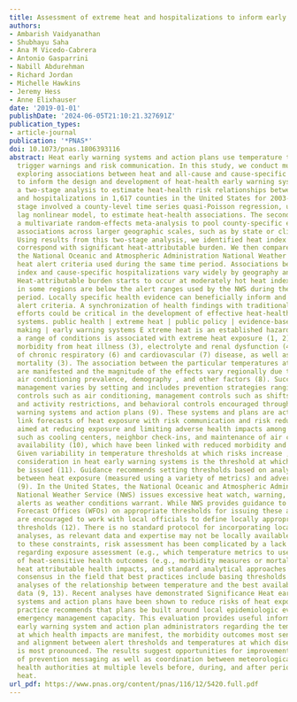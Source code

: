 ```yaml
---
title: Assessment of extreme heat and hospitalizations to inform early warning systems
authors:
- Ambarish Vaidyanathan
- Shubhayu Saha
- Ana M Vicedo-Cabrera
- Antonio Gasparrini
- Nabill Abdurehman
- Richard Jordan
- Michelle Hawkins
- Jeremy Hess
- Anne Elixhauser
date: '2019-01-01'
publishDate: '2024-06-05T21:10:21.327691Z'
publication_types:
- article-journal
publication: '*PNAS*'
doi: 10.1073/pnas.1806393116
abstract: Heat early warning systems and action plans use temperature thresholds to
  trigger warnings and risk communication. In this study, we conduct multistate analyses,
  exploring associations between heat and all-cause and cause-specific hospitalizations,
  to inform the design and development of heat-health early warning systems. We used
  a two-stage analysis to estimate heat-health risk relationships between heat index
  and hospitalizations in 1,617 counties in the United States for 2003-2012. The first
  stage involved a county-level time series quasi-Poisson regression, using a distributed
  lag nonlinear model, to estimate heat-health associations. The second stage involved
  a multivariate random-effects meta-analysis to pool county-specific exposure-response
  associations across larger geographic scales, such as by state or climate region.
  Using results from this two-stage analysis, we identified heat index ranges that
  correspond with significant heat-attributable burden. We then compared those with
  the National Oceanic and Atmospheric Administration National Weather Service (NWS)
  heat alert criteria used during the same time period. Associations between heat
  index and cause-specific hospitalizations vary widely by geography and health outcome.
  Heat-attributable burden starts to occur at moderately hot heat index values, which
  in some regions are below the alert ranges used by the NWS during the study time
  period. Locally specific health evidence can beneficially inform and calibrate heat
  alert criteria. A synchronization of health findings with traditional weather forecasting
  efforts could be critical in the development of effective heat-health early warning
  systems. public health | extreme heat | public policy | evidence-based decision
  making | early warning systems E xtreme heat is an established hazard. Risk for
  a range of conditions is associated with extreme heat exposure (1, 2), including
  morbidity from heat illness (3), electrolyte and renal dysfunction (4, 5), and exacerbations
  of chronic respiratory (6) and cardiovascular (7) disease, as well as all-cause
  mortality (3). The association between the particular temperatures at which risks
  are manifested and the magnitude of the effects vary regionally due to acclimatization,
  air conditioning prevalence, demography , and other factors (8). Successful risk
  management varies by setting and includes prevention strategies ranging from engineering
  controls such as air conditioning, management controls such as shifts in work schedules
  and activity restrictions, and behavioral controls encouraged through heat early
  warning systems and action plans (9). These systems and plans are activities that
  link forecasts of heat exposure with risk communication and risk reduction activities
  aimed at reducing exposure and limiting adverse health impacts among the exposed
  such as cooling centers, neighbor check-ins, and maintenance of air conditioning
  availability (10), which have been linked with reduced morbidity and mortality.
  Given variability in temperature thresholds at which risks increase , one central
  consideration in heat early warning systems is the threshold at which warnings should
  be issued (11). Guidance recommends setting thresholds based on analysis of associations
  between heat exposure (measured using a variety of metrics) and adverse health effects
  (9). In the United States, the National Oceanic and Atmospheric Administration's
  National Weather Service (NWS) issues excessive heat watch, warning, and heat advisory
  alerts as weather conditions warrant. While NWS provides guidance to its Weather
  Forecast Offices (WFOs) on appropriate thresholds for issuing these alerts, WFOs
  are encouraged to work with local officials to define locally appropriate alert
  thresholds (12). There is no standard protocol for incorporating local epidemiological
  analyses, as relevant data and expertise may not be locally available. In addition
  to these constraints, risk assessment has been complicated by a lack of consensus
  regarding exposure assessment (e.g., which temperature metrics to use), standardization
  of heat-sensitive health outcomes (e.g., morbidity measures or mortality) and resulting
  heat attributable health impacts, and standard analytical approaches , despite emerging
  consensus in the field that best practices include basing thresholds on recent time-series
  analyses of the relationship between temperature and the best available local health
  data (9, 13). Recent analyses have demonstrated Significance Heat early warning
  systems and action plans have been shown to reduce risks of heat exposure, and best
  practice recommends that plans be built around local epidemiologic evidence and
  emergency management capacity. This evaluation provides useful information for heat
  early warning system and action plan administrators regarding the temperature ranges
  at which health impacts are manifest, the morbidity outcomes most sensitive to heat,
  and alignment between alert thresholds and temperatures at which disease burden
  is most pronounced. The results suggest opportunities for improvement and for refinement
  of prevention messaging as well as coordination between meteorological and public
  health authorities at multiple levels before, during, and after periods of extreme
  heat.
url_pdf: https://www.pnas.org/content/pnas/116/12/5420.full.pdf
---
```

